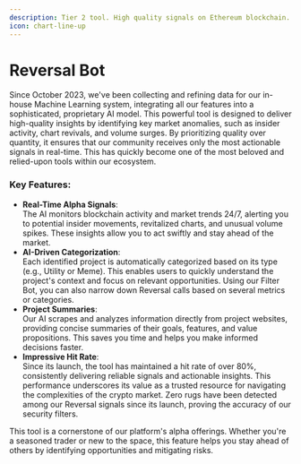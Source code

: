 ```yaml
---
description: Tier 2 tool. High quality signals on Ethereum blockchain.
icon: chart-line-up
---
```


# Reversal Bot

Since October 2023, we've been collecting and refining data for our in-house Machine Learning system, integrating all our features into a sophisticated, proprietary AI model. This powerful tool is designed to deliver high-quality insights by identifying key market anomalies, such as insider activity, chart revivals, and volume surges. By prioritizing quality over quantity, it ensures that our community receives only the most actionable signals in real-time. This has quickly become one of the most beloved and relied-upon tools within our ecosystem.

### Key Features:

* **Real-Time Alpha Signals**:\
  The AI monitors blockchain activity and market trends 24/7, alerting you to potential insider movements, revitalized charts, and unusual volume spikes. These insights allow you to act swiftly and stay ahead of the market.
* **AI-Driven Categorization**:\
  Each identified project is automatically categorized based on its type (e.g., Utility or Meme). This enables users to quickly understand the project's context and focus on relevant opportunities. Using our Filter Bot, you can also narrow down Reversal calls based on several metrics or categories.
* **Project Summaries**:\
  Our AI scrapes and analyzes information directly from project websites, providing concise summaries of their goals, features, and value propositions. This saves you time and helps you make informed decisions faster.
* **Impressive Hit Rate**:\
  Since its launch, the tool has maintained a hit rate of over 80%, consistently delivering reliable signals and actionable insights. This performance underscores its value as a trusted resource for navigating the complexities of the crypto market. Zero rugs have been detected among our Reversal signals since its launch, proving the accuracy of our security filters.

This tool is a cornerstone of our platform's alpha offerings. Whether you're a seasoned trader or new to the space, this feature helps you stay ahead of others by identifying opportunities and mitigating risks.
